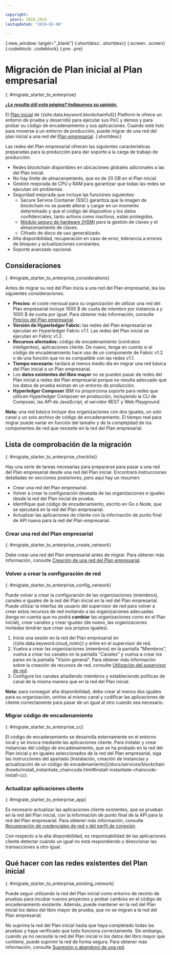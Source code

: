 ```yaml
---

copyright:
  years: 2018,2019
lastupdated: "2019-02-08"

---
```


{:new_window: target="_blank"}
{:shortdesc: .shortdesc}
{:screen: .screen}
{:codeblock: .codeblock}
{:pre: .pre}

# Migración de Plan inicial al Plan empresarial
{: #migrate_starter_to_enterprise}


***[¿Le resulta útil esta página? Indíquenos su opinión.](https://www.surveygizmo.com/s3/4501493/IBM-Blockchain-Documentation)***


El [Plan inicial](/docs/services/blockchain/starter_plan.html#starter-plan-about) de {{site.data.keyword.blockchainfull}} Platform le ofrece un entorno de prueba y desarrollo para ejecutar sus PoC y demos y para probar su código de encadenamiento y sus aplicaciones. Cuando esté listo para moverse a un entorno de producción, puede migrar de una red del plan inicial a una red del [Plan empresarial](/docs/services/blockchain/enterprise_plan.html#enterprise-plan-about).
{:shortdesc}

Las redes del Plan empresarial ofrecen las siguientes características preparadas para la producción para dar soporte a la carga de trabajo de producción:

- Redes blockchain disponibles en ubicaciones globales adicionales a las del Plan inicial.
- No hay límite de almacenamiento, que es de 20 GB en el Plan inicial.
- Gestión mejorada de CPU y RAM para garantizar que todas las redes se ejecutan sin problemas.
- Seguridad mejorada que incluye las funciones siguientes:
  - Secure Service Container (SSC) garantiza que la imagen de blockchain no se puede alterar y cargar en un momento determinado y que el código de dispositivo y los datos confidenciales, tanto activos como inactivos, están protegidos.
  - [Módulo seguro de hardware (HSM)](/docs/services/blockchain/glossary.html#glossary-hsm) para la gestión de claves y el almacenamiento de claves.
  - Cifrado de disco de uso generalizado.
- Alta disponibilidad, recuperación en caso de error, tolerancia a errores de bloqueo y actualizaciones constantes.
- Soporte avanzado opcional.

## Consideraciones
{: #migrate_starter_to_enterprise_considerations}

Antes de migrar su red del Plan inicia a una red del Plan empresarial, lea las siguientes consideraciones.

- **Precios:** el coste mensual para su organización de utilizar una red del Plan empresarial incluye 1000 $ de cuota de miembro por instancia a y 1000 $ de cuota por igual. Para obtener más información, consulte [Precios del Plan empresarial](/docs/services/blockchain/howto/pricing.html#ibp-pricing-enterprise-plan).
- **Versión de Hyperledger Fabric:** las redes del Plan empresarial se ejecutan en Hyperledger Fabric v1.1. Las redes del Plan inicial se ejecutan en Fabric v1.2.
- **Recursos afectados:** código de encadenamiento (contratos inteligentes), aplicaciones cliente. De nuevo, tenga en cuenta si el código de encadenamiento hace uso de un componente de Fabric v1.2 o de una función que no es compatible con las redes v1.1.
- **Tiempo necesario:** tardará al menos medio día en migrar una red básica del Plan inicial a un Plan empresarial.
- Los **datos existentes del libro mayor** no se pueden pasar de redes del Plan inicial a redes del Plan empresarial porque no resulta adecuado que los datos de prueba existan en un entorno de producción.
- **Hyperledger Composer** IBM no proporciona soporte para redes que utilicen Hyperledger Composer en producción, incluyendo la CLI de Composer, las API de JavaScript, el servidor REST y Web Playground.

**Nota:** una red *básica* incluye dos organizaciones con dos iguales, un solo canal y un solo archivo de código de encadenamiento. El tiempo real para migrar puede variar en función del tamaño y de la complejidad de los componentes de red que necesite en la red del Plan empresarial.

## Lista de comprobación de la migración
{: #migrate_starter_to_enterprise_checklist}

Hay una serie de tareas necesarias para prepararse para pasar a una red del Plan empresarial desde una red del Plan inicial. Encontrará instrucciones detalladas en secciones posteriores, pero aquí hay un resumen:

- Crear una red del Plan empresarial.
- Volver a crear la configuración deseada de las organizaciones e iguales desde la red del Plan inicial de prueba.
- Identifique qué código de encadenamiento, escrito en Go o Node, que se ejecutará en la red del Plan empresarial.
- Actualizar las aplicaciones de cliente con la información de punto final de API nueva para la red del Plan empresarial.

### Crear una red del Plan empresarial
{: #migrate_starter_to_enterprise_create_network}

Debe crear una red del Plan empresarial antes de migrar. Para obtener más información, consulte [Creación de una red del Plan empresarial](/docs/services/blockchain/get_start.html#getting-started-with-enterprise-plan-create-network).

### Volver a crear la configuración de red
{: #migrate_starter_to_enterprise_config_network}

Puede volver a crear la configuración de las organizaciones (miembros), canales e iguales de la red del Plan inicial en la red del Plan empresarial. Puede utilizar la interfaz de usuario del supervisor de red para volver a crear estos recursos de red invitando a las organizaciones adecuadas (tenga en cuenta que no podrá **cambiar** las organizaciones como en el Plan inicial), crear canales y crear iguales (de nuevo, las organizaciones invitadas tendrán que crear sus propios iguales).

1. Inicie una sesión en la red del Plan empresarial en {{site.data.keyword.cloud_notm}} y entre en el supervisor de red.
2. Vuelva a crear las organizaciones (miembros) en la pantalla "Miembros", vuelva a crear los canales en la pantalla "Canales" y vuelva a crear los pares en la pantalla "Visión general". Para obtener más información sobre la creación de recursos de red, consulte
[Utilización del supervisor de red](/docs/services/blockchain/v10_dashboard.html#ibp-dashboard-overview).
3. Configure los canales añadiendo miembros y estableciendo políticas de canal de la misma manera que en la red del Plan inicial.

**Nota:** para conseguir alta disponibilidad, debe crear al menos dos iguales para su organización, unirlos al mismo canal y codificar las aplicaciones de cliente correctamente para pasar de un igual al otro cuando sea necesario.

### Migrar código de encadenamiento
{: #migrate_starter_to_enterprise_cc}

El código de encadenamiento se desarrolla externamente en el entorno local y se invoca mediante las aplicaciones cliente. Para instalar y crear instancias del código de encadenamiento, que se ha probado en la red del Plan inicial y en iguales seleccionados de la red del Plan empresarial, siga las instrucciones del apartado [Instalación, creación de instancias y actualización de un código de encadenamiento](/docs/services/blockchain
/howto/install_instantiate_chaincode.html#install-instantiate-chaincode-install-cc).

### Actualizar aplicaciones cliente
{: #migrate_starter_to_enterprise_app}

Es necesario actualizar las aplicaciones cliente existentes, que se prueban en la red del Plan inicial, con la información de punto final de la API para la red del Plan empresarial. Para obtener más información, consulte [Recuperación de credenciales de red y del perfil de conexión](/docs/services/blockchain/get_start.html#getting-started-with-enterprise-plan-retrieve-credentials).

Con respecto a la alta disponibilidad, es responsabilidad de las aplicaciones cliente detectar cuándo un igual no está respondiendo y direccionar las transacciones a otro igual.

## Qué hacer con las redes existentes del Plan inicial
{: #migrate_starter_to_enterprise_existing_network}

Puede seguir utilizando la red del Plan inicial como entorno de recinto de pruebas para incubar nuevos proyectos y probar cambios en el código de encadenamiento existente. Además, puede mantener en la red del Plan inicial los datos del libro mayor de prueba, que no se migran a la red del Plan empresarial.

No suprima la red del Plan inicial hasta que haya completado todas las pruebas y haya verificado que todo funciona correctamente. Sin embargo, cuando ya no necesite la red del Plan inicial ni los datos del libro mayor que contiene, puede suprimir la red de forma segura. Para obtener más información, consulte [Supresión o abandono de una red](/docs/services/blockchain/get_start_starter_plan.html#getting-started-with-starter-plan-delete-network).
